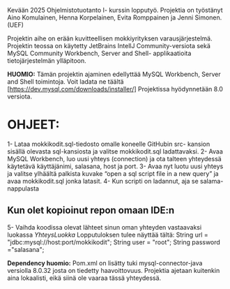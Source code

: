 Kevään 2025 Ohjelmistotuotanto I- kurssin lopputyö. Projektia on työstänyt Aino Komulainen, Henna Korpelainen, Evita Romppainen ja Jenni Simonen. (UEF)

Projektin aihe on erään kuvitteellisen mokkiyrityksen varausjärjestelmä. 
Projektin teossa on käytetty JetBrains IntellJ Community-versiota sekä MySQL Community Workbench, Server and Shell- applikaatioita tietojärjestelmän ylläpitoon.

**HUOMIO:**
Tämän projektin ajaminen edellyttää MySQL Workbench, Server and Shell toimintoja. Voit ladata ne täältä [https://dev.mysql.com/downloads/installer/] Projektissa hyödynnetään 8.0 versiota.

# OHJEET:
 
1- Lataa mokkikodit.sql-tiedosto omalle koneelle GitHubin src- kansion sisällä olevasta sql-kansiosta ja valitse mokkikodit.sql ladattavaksi.
2- Avaa MySQL Workbench, luo uusi yhteys (connection) ja ota talteen yhteydessä käytetävä käyttäjänimi, salasana, host ja port.
3- Avaa nyt luotu uusi yhteys ja valitse ylhäältä palkista kuvake  “open a sql script file in a new query” ja avaa mokkikodit.sql jonka latasit.
4- Kun scripti on ladannut, aja se salama-nappulasta

## Kun olet kopioinut repon omaan IDE:n

5- Vaihda koodissa olevat lähteet sinun oman yhteyden vastaavaksi luokassa *YhteysLuokka*
Lopputuloksen tulee näyttää tältä:
String url = "jdbc:mysql://host:port/mokkikodit"; 
String user = "root"; 
String password ="salasana"; 

**Dependency huomio:**
Pom.xml on lisätty tuki mysql-connector-java versiolla 8.0.32 josta on tiedetty haavoittovuus. 
Projektia ajetaan kuitenkin aina lokaalisti, eikä siinä ole vaaraa tässä yhteydessä.
